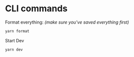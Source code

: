 # CLI commands

Format everything:
_(make sure you've saved everything first)_

```bash
yarn format
```

Start Dev

```bash
yarn dev
```

